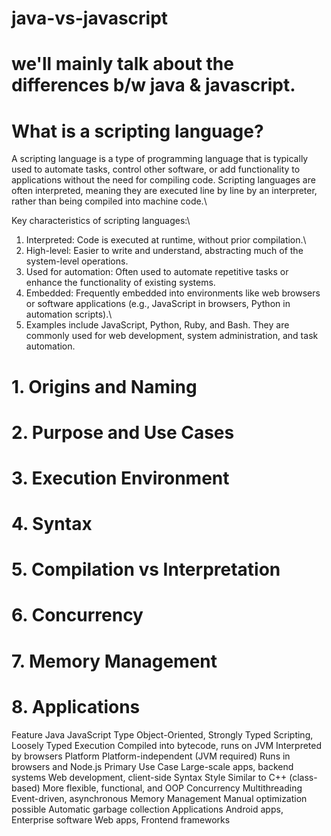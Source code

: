 # java-vs-javascript

# we'll mainly talk about the differences b/w java & javascript.

# What is a scripting language?

A scripting language is a type of programming language that is typically used to automate tasks, control other software, or add functionality to applications without the need for compiling code. Scripting languages are often interpreted, meaning they are executed line by line by an interpreter, rather than being compiled into machine code.\

Key characteristics of scripting languages:\
1. Interpreted: Code is executed at runtime, without prior compilation.\
2. High-level: Easier to write and understand, abstracting much of the system-level operations.
3. Used for automation: Often used to automate repetitive tasks or enhance the functionality of existing systems.
4. Embedded: Frequently embedded into environments like web browsers or software applications (e.g., JavaScript in browsers, Python in automation scripts).\
5. Examples include JavaScript, Python, Ruby, and Bash. They are commonly used for web development, system administration, and task automation.


# 1. Origins and Naming

# 2. Purpose and Use Cases

# 3. Execution Environment
# 4. Syntax
# 5. Compilation vs Interpretation
# 6. Concurrency
# 7. Memory Management
# 8. Applications


Feature                	               Java	                                         JavaScript
Type	Object-Oriented,                 Strongly Typed	Scripting,                    Loosely Typed
Execution	Compiled into bytecode,      runs on JVM	                         Interpreted by browsers
Platform	                             Platform-independent (JVM required)	Runs in browsers and Node.js
Primary Use Case	Large-scale apps,    backend systems	Web development, client-side
Syntax Style	Similar to C++ (class-based)	More flexible, functional, and OOP
Concurrency	Multithreading	Event-driven, asynchronous
Memory Management	Manual optimization possible	Automatic garbage collection
Applications	Android apps, Enterprise software	Web apps, Frontend frameworks




